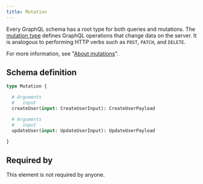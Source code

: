 ```yaml
---
title: Mutation
---
```


Every GraphQL schema has a root type for both queries and mutations. The [mutation type](http://facebook.github.io/graphql/draft/#sec-Type-System) defines GraphQL operations that change data on the server. It is analogous to performing HTTP verbs such as `POST`, `PATCH`, and `DELETE`.

For more information, see "[About mutations](guides/graphql/using.md#about-mutations)".


## Schema definition
```graphql
type Mutation {

  # Arguments
  #   input
  createUser(input: CreateUserInput): CreateUserPayload 

  # Arguments
  #   input
  updateUser(input: UpdateUserInput): UpdateUserPayload 

}
```

## Required by
This element is not required by anyone.
